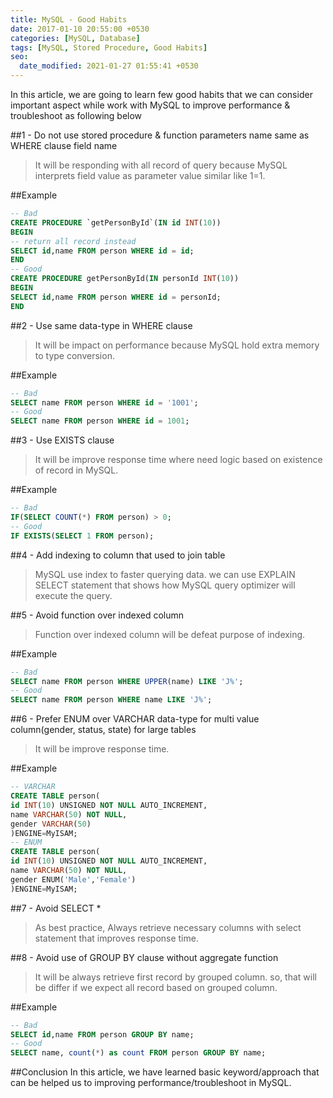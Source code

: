 ```yaml
---
title: MySQL - Good Habits
date: 2017-01-10 20:55:00 +0530
categories: [MySQL, Database]
tags: [MySQL, Stored Procedure, Good Habits]
seo:
  date_modified: 2021-01-27 01:55:41 +0530
---
```

In this article, we are going to learn few good habits that we can consider important aspect while work with MySQL to improve performance & troubleshoot as following below

##1 - Do not use stored procedure & function parameters name same as WHERE clause field name
>It will be responding with all record of query because MySQL interprets field value as parameter value similar like 1=1.

##Example
```sql
-- Bad  
CREATE PROCEDURE `getPersonById`(IN id INT(10))  
BEGIN  
-- return all record instead  
SELECT id,name FROM person WHERE id = id;  
END  
-- Good  
CREATE PROCEDURE getPersonById(IN personId INT(10))  
BEGIN  
SELECT id,name FROM person WHERE id = personId;  
END   
```
##2 - Use same data-type in WHERE clause
>It will be impact on performance because MySQL hold extra memory to type conversion.

##Example
```sql
-- Bad  
SELECT name FROM person WHERE id = '1001';  
-- Good  
SELECT name FROM person WHERE id = 1001;  
```

##3 - Use EXISTS clause
>It will be improve response time where need logic based on existence of record in MySQL.

##Example
```sql
-- Bad  
IF(SELECT COUNT(*) FROM person) > 0;  
-- Good  
IF EXISTS(SELECT 1 FROM person);   
```

##4 - Add indexing to column that used to join table
>MySQL use index to faster querying data. we can use EXPLAIN SELECT statement that shows how MySQL query optimizer will execute the query.

##5 - Avoid function over indexed column
>Function over indexed column will be defeat purpose of indexing.

##Example
```sql
-- Bad  
SELECT name FROM person WHERE UPPER(name) LIKE 'J%';  
-- Good  
SELECT name FROM person WHERE name LIKE 'J%';   
```
##6 - Prefer ENUM over VARCHAR data-type for multi value column(gender, status, state) for large tables
>It will be improve response time.

##Example
```sql
-- VARCHAR  
CREATE TABLE person(  
id INT(10) UNSIGNED NOT NULL AUTO_INCREMENT,  
name VARCHAR(50) NOT NULL,  
gender VARCHAR(50)  
)ENGINE=MyISAM;  
-- ENUM  
CREATE TABLE person(  
id INT(10) UNSIGNED NOT NULL AUTO_INCREMENT,  
name VARCHAR(50) NOT NULL,  
gender ENUM('Male','Female')  
)ENGINE=MyISAM;   
```

##7 - Avoid SELECT *
>As best practice, Always retrieve necessary columns with select statement that improves response time.

##8 - Avoid use of GROUP BY clause without aggregate function
>It will be always retrieve first record by grouped column. so, that will be differ if we expect all record based on grouped column.

##Example
```sql
-- Bad  
SELECT id,name FROM person GROUP BY name;  
-- Good  
SELECT name, count(*) as count FROM person GROUP BY name;
```
##Conclusion
In this article, we have learned basic keyword/approach that can be helped us to improving performance/troubleshoot in MySQL.